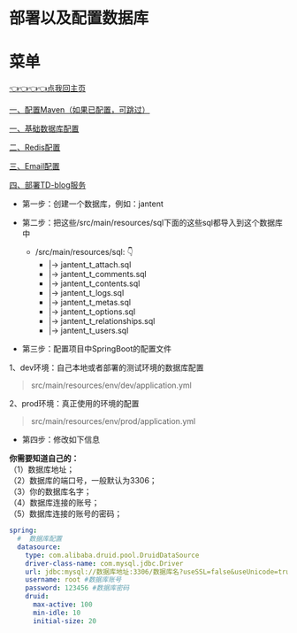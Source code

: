 # 部署以及配置数据库


# 菜单

[👈👈👈👈点我回主页](../README.md)

[一、配置Maven（如果已配置，可跳过）](buildDatabase.md)

[一、基础数据库配置](buildDatabase.md)

[二、Redis配置](buildRedis.md)

[三、Email配置](buildEmail.md)

[四、部署TD-blog服务](buildServer.md) 


+ 第一步：创建一个数据库，例如：jantent
+ 第二步：把这些/src/main/resources/sql下面的这些sql都导入到这个数据库中
    + /src/main/resources/sql:  👇
       + |-> jantent_t_attach.sql <br>
       + |-> jantent_t_comments.sql <br>
       + |-> jantent_t_contents.sql <br>
       + |-> jantent_t_logs.sql <br>
       + |-> jantent_t_metas.sql <br>
       + |-> jantent_t_options.sql <br>
       + |-> jantent_t_relationships.sql <br>
       + |-> jantent_t_users.sql <br>

+ 第三步：配置项目中SpringBoot的配置文件

1、dev环境：自己本地或者部署的测试环境的数据库配置

>src/main/resources/env/dev/application.yml


2、prod环境：真正使用的环境的配置

>src/main/resources/env/prod/application.yml


+ 第四步：修改如下信息

**你需要知道自己的：**<br>
（1）数据库地址；<br>
（2）数据库的端口号，一般默认为3306；<br>
（3）你的数据库名字；<br>
（4）数据库连接的账号；<br>
（5）数据库连接的账号的密码；<br>

```yaml
spring:
  #  数据库配置
  datasource:
    type: com.alibaba.druid.pool.DruidDataSource
    driver-class-name: com.mysql.jdbc.Driver
    url: jdbc:mysql://数据库地址:3306/数据库名?useSSL=false&useUnicode=true&characterEncoding=utf-8&zeroDateTimeBehavior=convertToNull&autoReconnect=true
    username: root #数据库账号
    password: 123456 #数据库密码
    druid:
      max-active: 100
      min-idle: 10
      initial-size: 20
```

